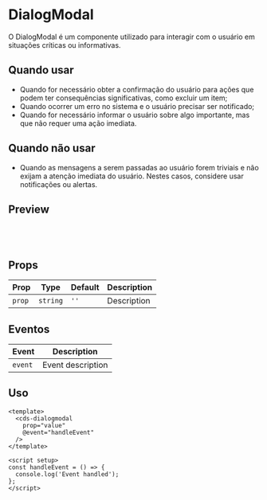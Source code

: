 # DialogModal

O DialogModal é um componente utilizado para interagir com o usuário em situações críticas ou informativas.

## Quando usar

- Quando for necessário obter a confirmação do usuário para ações que podem ter consequências significativas, como excluir um item;
- Quando ocorrer um erro no sistema e o usuário precisar ser notificado;
- Quando for necessário informar o usuário sobre algo importante, mas que não requer uma ação imediata.

## Quando não usar

- Quando as mensagens a serem passadas ao usuário forem triviais e não exijam a atenção imediata do usuário. Nestes casos, considere usar notificações ou alertas.

## Preview

<script setup>
import DialogModal from '@/components/DialogModal.vue';

const handleClick = () => {
  console.log('Component interaction');
};
</script>

<div class="demo-container">
  <DialogModal />
</div>

## Props

| Prop | Type | Default | Description |
|------|------|---------|-------------|
| `prop` | `string` | `''` | Description |

## Eventos

| Event | Description |
|-------|-------------|
| `event` | Event description |

## Uso

```vue
<template>
  <cds-dialogmodal
    prop="value"
    @event="handleEvent"
  />
</template>

<script setup>
const handleEvent = () => {
  console.log('Event handled');
};
</script>
```

<style scoped>
.demo-container {
  padding: 20px;
  border: 1px solid var(--vp-c-border);
  border-radius: 8px;
  margin: 16px 0;
}
</style>